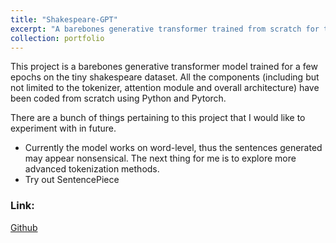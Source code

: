 ```yaml
---
title: "Shakespeare-GPT"
excerpt: "A barebones generative transformer trained from scratch for text generation. Generated text takes the form of Shakespearean style writing"
collection: portfolio
---
```

<!-- This is an item in your portfolio. It can be have images or nice text. If you name the file .md, it will be parsed as markdown. If you name the file .html, it will be parsed as HTML.  -->
This project is a barebones generative transformer model trained for a few epochs on the tiny shakespeare dataset. All the components (including but not limited to the tokenizer, attention module and overall architecture) have been coded from scratch using Python and Pytorch. 

There are a bunch of things pertaining to this project that I would like to experiment with in future.
- Currently the model works on word-level, thus the sentences generated may appear nonsensical. The next thing for me is to explore more advanced tokenization methods.
- Try out SentencePiece
<!-- 
### Sample output:

![Image of sample output](/images/shakespeare.png  "shakespeare-gpt-output") -->

### Link: 
[Github](https://github.com/kohlivrinda/shakespeare-gpt)